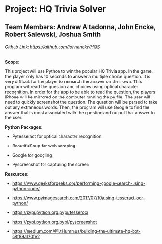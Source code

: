 # Project: HQ Trivia Solver

## Team Members: Andrew Altadonna, John Encke, Robert Salewski, Joshua Smith

###### Github Link: https://github.com/johnencke/HQS

**Scope:**

This project will use Python to win the popular HQ Trivia app. 
In the game, the player only has 10 seconds to answer a multiple choice 
question. It is very difficult for the player to research the answer on 
their own. This program will read the question and choices using optical 
character recognition. In order for the app to be able to read the question, 
the players iPhone will be mirrored on the computer running the py file. 
The user will need to quickly screenshot the question. 
The question will be parsed to take out any extraneous words. 
Then, the program will use Google to find the answer that is most associated 
with the question and output that answer to the user.


**Python Packages:**

- Pytesseract for optical character recognition

- BeautifulSoup for web scraping

- Google for googling

- Pyscreenshot for capturing the screen



**Resources:**

- https://www.geeksforgeeks.org/performing-google-search-using-python-code/

- https://www.pyimagesearch.com/2017/07/10/using-tesseract-ocr-python/

- https://pypi.python.org/pypi/tesserocr

- https://pypi.python.org/pypi/pyscreenshot

- https://medium.com/@LtHummus/building-the-ultimate-hq-bot-c8f89a120fe2
